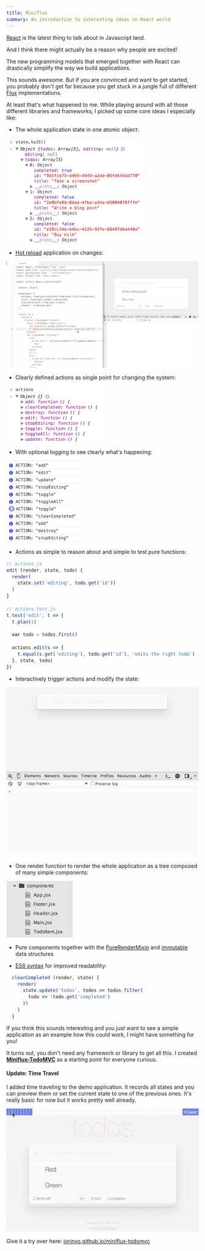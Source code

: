 ```yaml
---
title: Miniflux
summary: An introduction to interesting ideas in React world
---
```


[React][react] is the latest thing to talk about in Javascript land.

And I think there might actually be a reason why people are excited!

The new programming models that emerged together with React can drastically simplify
the way we build applications.

This sounds awesome. But if you are convinced and want to get started,
you probably don't get far because you get stuck in a jungle full of different [Flux][flux] implementations.

At least that's what happened to me.
While playing around with all those different libraries and frameworks,
I picked up some core ideas I especially like:

- The whole application state in one atomic object:

![Atomic state](../images/miniflux/state.png)


- [Hot reload][hotload] application on changes:

![Hot load](../images/miniflux/hotload.gif)


- Clearly defined actions as single point for changing the system:

![Actions object](../images/miniflux/actions.png)


- With optional logging to see clearly what's happening:

![Action logging](../images/miniflux/action-log.png)


- Actions as simple to reason about and simple to test pure functions:

```js
// actions.js
edit (render, state, todo) {
  render(
    state.set('editing', todo.get('id'))
  )
}

// actions.test.js
t.test('edit', t => {
  t.plan(1)

  var todo = todos.first()

  actions.edit(s => {
    t.equal(s.get('editing'), todo.get('id'), 'edits the right todo')
  }, state, todo)
})
```


- Interactively trigger actions and modify the state:

![Interaction](../images/miniflux/interaction.gif)


- One render function to render the whole application as a tree composed of many simple components:

![Components](../images/miniflux/components.png)


- Pure components together with the [PureRenderMixin][pure] and [immutable][immutable] data structures


- [ES6 syntax][es6] for improved readability:

```js
  clearCompleted (render, state) {
    render(
      state.update('todos', todos => todos.filter(
        todo => !todo.get('completed')
      ))
    )
  }
```

If you think this sounds interesting and you just want to see a simple application
as an example how this could work, I might have something for you!

It turns out, you don't need any framework or library to get all this.
I created __[Miniflux-TodoMVC][miniflux]__ as a starting point for everyone curious.


#### Update: Time Travel
I added time traveling to the demo application.
It records all states and you can preview them or set the current state to one of the previous ones.
It's really basic for now but it works pretty well already.

![Time traveling](../images/miniflux/timetravel.gif)

Give it a try over here: [jorinvo.github.io/miniflux-todomvc][gh-pages]



[react]: http://facebook.github.io/react/
[flux]: https://facebook.github.io/flux/
[es6]: https://babeljs.io/
[pure]: http://facebook.github.io/react/docs/pure-render-mixin.html
[hotload]: https://github.com/gaearon/react-hot-loader
[immutable]: http://facebook.github.io/immutable-js/
[miniflux]: https://github.com/jorinvo/miniflux-todomvc
[hn]: https://news.ycombinator.com/item?id=9832956
[gh-pages]: http://jorinvo.github.io/miniflux-todomvc/
